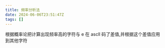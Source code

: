 ```yaml
---
title: 频率分析法
date: 2024-06-06T23:51:47Z
tags: []
---
```


根据概率论把计算出现频率高的字符与 e 在 ascll 码了差值,并根据这个差值应用到其他字符
